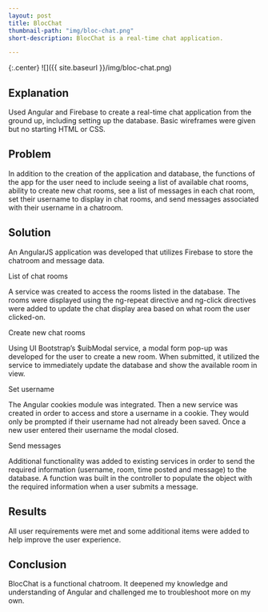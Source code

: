 ```yaml
---
layout: post
title: BlocChat
thumbnail-path: "img/bloc-chat.png"
short-description: BlocChat is a real-time chat application.

---
```


{:.center}
![]({{ site.baseurl }}/img/bloc-chat.png)

## Explanation

Used Angular and Firebase to create a real-time chat application from the ground up, including setting up the database. Basic wireframes were given but no starting HTML or CSS.

## Problem

In addition to the creation of the application and database, the functions of the app for the user need to include seeing a list of available chat rooms, ability to create new chat rooms, see a list of messages in each chat room, set their username to display in chat rooms, and send messages associated with their username in a chatroom.

## Solution

An AngularJS application was developed that utilizes Firebase to store the chatroom and message data.

List of chat rooms

A service was created to access the rooms listed in the database. The rooms were displayed using the ng-repeat directive and ng-click directives were added to update the chat display area based on what room the user clicked-on.

Create new chat rooms 

Using UI Bootstrap’s $uibModal service, a modal form pop-up was developed for the user to create a new room. When submitted, it utilized the service to immediately update the database and show the available room in view.

Set username

The Angular cookies module was integrated. Then a new service was created in order to access and store a username in a cookie. They would only be prompted if their username had not already been saved. Once a new user entered their username the modal closed.  

Send messages

Additional functionality was added to existing services in order to  send the required information (username, room, time posted and message) to the database. A function was built in the controller to populate the object with the required information when a user submits a message.

## Results

All user requirements were met and some additional items were added to help improve the user experience.

## Conclusion

BlocChat is a functional chatroom.  It deepened my knowledge and understanding of Angular and challenged me to troubleshoot more on my own.  